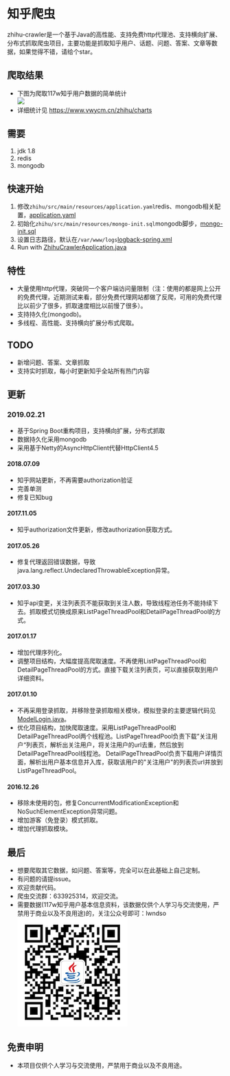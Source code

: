 知乎爬虫
====
zhihu-crawler是一个基于Java的高性能、支持免费http代理池、支持横向扩展、分布式抓取爬虫项目，主要功能是抓取知乎用户、话题、问题、答案、文章等数据，如果觉得不错，请给个star。
## 爬取结果
* 下图为爬取117w知乎用户数据的简单统计<br>
![](https://github.com/wycm/zhihu-crawler/blob/2.0/src/main/resources/img/zhihu-charts.png)
* 详细统计见 https://www.vwycm.cn/zhihu/charts

## 需要
1. jdk 1.8
2. redis
3. mongodb

## 快速开始
1. 修改```zhihu/src/main/resources/application.yaml```redis、mongodb相关配置，[application.yaml](https://github.com/wycm/zhihu-crawler/blob/3.0/zhihu/src/main/resources/application.yaml)
2. 初始化```zhihu/src/main/resources/mongo-init.sql```mongodb脚步，[mongo-init.sql](https://github.com/wycm/zhihu-crawler/blob/3.0/zhihu/src/main/resources/mongo-init.sql)
3. 设置日志路径，默认在`/var/www/logs`[logback-spring.xml](https://github.com/wycm/zhihu-crawler/blob/3.0/zhihu/src/main/resources/logback-spring.xml)
4. Run with [ZhihuCrawlerApplication.java](https://github.com/wycm/zhihu-crawler/blob/3.0/zhihu/src/main/java/com/github/wycm/zhihu/ZhihuCrawlerApplication.java )

## 特性
* 大量使用http代理，突破同一个客户端访问量限制（注：使用的都是网上公开的免费代理，近期测试来看，部分免费代理网站都做了反爬，可用的免费代理比以前少了很多，抓取速度相比以前慢了很多）。
* 支持持久化(mongodb)。
* 多线程、高性能、支持横向扩展分布式爬取。

## TODO
* 新增问题、答案、文章抓取
* 支持实时抓取，每小时更新知乎全站所有热门内容

## 更新

### 2019.02.21
* 基于Spring Boot重构项目，支持横向扩展，分布式抓取
* 数据持久化采用mongodb
* 采用基于Netty的AsyncHttpClient代替HttpClient4.5

#### 2018.07.09
* 知乎网站更新，不再需要authorization验证
* 完善单测
* 修复已知bug

#### 2017.11.05
* 知乎authorization文件更新，修改authorization获取方式。

#### 2017.05.26
* 修复代理返回错误数据，导致java.lang.reflect.UndeclaredThrowableException异常。

#### 2017.03.30
* 知乎api变更，关注列表页不能获取到关注人数，导致线程池任务不能持续下去。抓取模式切换成原来ListPageThreadPool和DetailPageThreadPool的方式。

#### 2017.01.17
* 增加代理序列化。
* 调整项目结构，大幅度提高爬取速度。不再使用ListPageThreadPool和DetailPageThreadPool的方式。直接下载关注列表页，可以直接获取到用户详细资料。

#### 2017.01.10
* 不再采用登录抓取，并移除登录抓取相关模块，模拟登录的主要逻辑代码见[ModelLogin.java](https://github.com/wycm/zhihu-crawler/blob/2.0/src/main/java/com/crawl/zhihu/ModelLogin.java)。
* 优化项目结构，加快爬取速度。采用ListPageThreadPool和DetailPageThreadPool两个线程池。ListPageThreadPool负责下载”关注用户“列表页，解析出关注用户，将关注用户的url去重，然后放到DetailPageThreadPool线程池。
DetailPageThreadPool负责下载用户详情页面，解析出用户基本信息并入库，获取该用户的"关注用户"的列表页url并放到ListPageThreadPool。

#### 2016.12.26
* 移除未使用的包，修复ConcurrentModificationException和NoSuchElementException异常问题。
* 增加游客（免登录）模式抓取。
* 增加代理抓取模块。


## 最后
* 想要爬取其它数据，如问题、答案等，完全可以在此基础上自己定制。
* 有问题的请提issue。
* 欢迎贡献代码。
* 爬虫交流群：633925314，欢迎交流。
* 需要数据(117w知乎用户基本信息资料，该数据仅供个人学习与交流使用，严禁用于商业以及不良用途)的，关注公众号即可：lwndso<br>
![一个程序员日常分享，包括但不限于爬虫、Java后端技术，欢迎关注](https://raw.githubusercontent.com/wycm/md-image/master/2019-02-28/9.png)

## 免责申明
* 本项目仅供个人学习与交流使用，严禁用于商业以及不良用途。